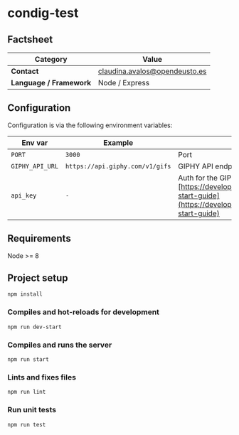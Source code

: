 # condig-test

## Factsheet

| **Category**              | **Value**                                 |
| ------------------------- | ---------------------------------------- |
| **Contact**               | claudina.avalos@opendeusto.es
| **Language / Framework**  | Node / Express

## Configuration

Configuration is via the following environment variables:

| Env var      | Example      | Purpose                   |
| ------------ | ------------ | ------------------------- |
| `PORT` | `3000` | Port |
| `GIPHY_API_URL` | `https://api.giphy.com/v1/gifs` | GIPHY API endpoint |
| `api_key` | `-` | Auth for the GIPHY API. To obtain one, visit [https://developers.giphy.com/docs/api#quick-start-guide](https://developers.giphy.com/docs/api#quick-start-guide) |
## Requirements
Node >= 8

## Project setup
```
npm install
```

### Compiles and hot-reloads for development
```
npm run dev-start
```

### Compiles and runs the server
```
npm run start
```

### Lints and fixes files
```
npm run lint
```

### Run unit tests
```
npm run test
```
